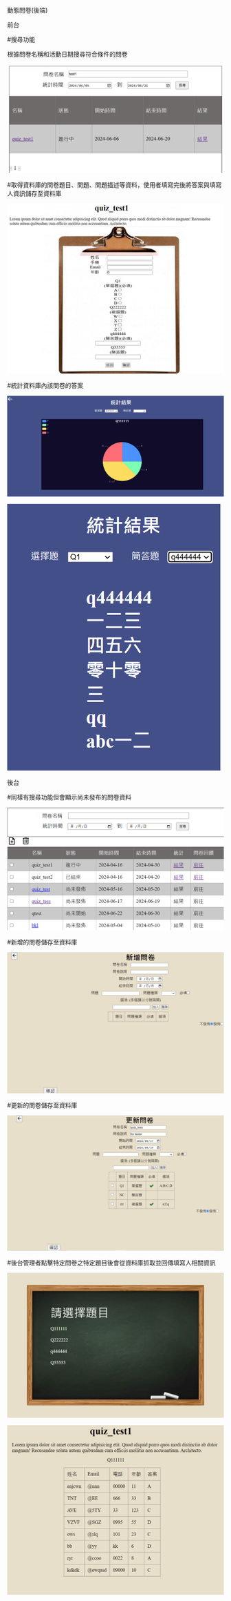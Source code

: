 動態問卷(後端)

前台

#搜尋功能

根據問卷名稱和活動日期搜尋符合條件的問卷

![image](https://github.com/daidai12332/quiz/blob/main/img/%E6%90%9C%E5%B0%8B%E5%8A%9F%E8%83%BD.png)

#取得資料庫的問卷題目、問題、問題描述等資料，使用者填寫完後將答案與填寫人資訊儲存至資料庫

![image](https://github.com/daidai12332/quiz/blob/main/img/%E5%95%8F%E5%8D%B7%E5%A1%AB%E5%AF%AB.png)

#統計資料庫內該問卷的答案

![image](https://github.com/daidai12332/quiz/blob/main/img/%E5%9B%9E%E7%AD%94%E7%B5%B1%E8%A8%88(%E9%81%B8%E6%93%87).png)

![image](https://github.com/daidai12332/quiz/blob/main/img/%E5%9B%9E%E7%AD%94%E7%B5%B1%E8%A8%88(%E7%B0%A1%E7%AD%94).png)

後台

#同樣有搜尋功能但會顯示尚未發布的問卷資料

![image](https://github.com/daidai12332/quiz/blob/main/img/%E5%BE%8C%E5%8F%B0%E6%90%9C%E5%B0%8B%E9%A0%81.png)

#新增的問卷儲存至資料庫

![image](https://github.com/daidai12332/quiz/blob/main/img/%E6%96%B0%E5%A2%9E%E5%95%8F%E5%8D%B7.png)

#更新的問卷儲存至資料庫

![image](https://github.com/daidai12332/quiz/blob/main/img/%E6%9B%B4%E6%96%B0%E5%95%8F%E5%8D%B7.png)

#後台管理者點擊特定問卷之特定題目後會從資料庫抓取並回傳填寫人相關資訊

![image](https://github.com/daidai12332/quiz/blob/main/img/%E5%95%8F%E5%8D%B7%E5%9B%9E%E9%A5%8B%E6%9F%A5%E7%9C%8B(%E9%A1%8C%E7%9B%AE).png)

![image](https://github.com/daidai12332/quiz/blob/main/img/%E5%95%8F%E5%8D%B7%E5%9B%9E%E9%A5%8B%E6%9F%A5%E7%9C%8B(%E5%A1%AB%E5%AF%AB%E4%BA%BA).png)
